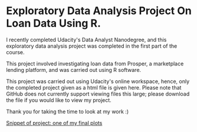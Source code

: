 # Exploratory Data Analysis Project On Loan Data Using R.

I recently completed Udacity's Data Analyst Nanodegree, and this exploratory data analysis project was completed in the first part of the course. 

This project involved investigating loan data from Prosper, a marketplace lending platform, and was carried out using R software.

This project was carried out using Udacity's online workspace, hence, only the completed project given as a html file is given here. Please note that GitHub does not currently support viewing files this large; please download the file if you would like to view my project. 

Thank you for taking the time to look at my work :)


[Snippet of project: one of my final plots](plot_1.PNG)
